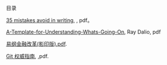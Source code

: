 目录


[35 mistakes avoid in writing](https://github.com/leonStone/Ebook/blob/master/Books/35-Mistakes-to-Avoid-Writing.pdf), , pdf。

[A-Template-for-Understanding-Whats-Going-On](https://github.com/leonStone/Ebook/blob/master/Books/A-Template-for-Understanding-Whats-Going-On-Bridgewater1.pdf), Ray Dalio, pdf

[易纲金融改革(影印版).pdf](https://github.com/leonStone/Ebook/blob/master/Books/%E6%98%93%E7%BA%B2%E9%87%91%E8%9E%8D%E6%94%B9%E9%9D%A9.pdf).

[Git 权威指南](https://github.com/leonStone/Ebook/blob/master/Books/Git%E6%9D%83%E5%A8%81%E6%8C%87%E5%8D%97.pdf), ,pdf.
